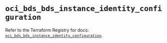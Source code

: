 # `oci_bds_bds_instance_identity_configuration`

Refer to the Terraform Registry for docs: [`oci_bds_bds_instance_identity_configuration`](https://registry.terraform.io/providers/oracle/oci/7.19.0/docs/resources/bds_bds_instance_identity_configuration).
